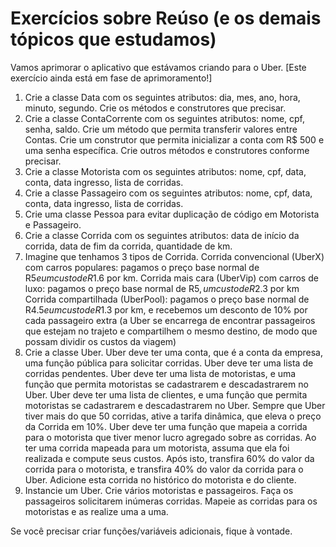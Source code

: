 # Exercícios sobre Reúso (e os demais tópicos que estudamos)

Vamos aprimorar o aplicativo que estávamos criando para o Uber. [Este exercício ainda está em fase de aprimoramento!]

1. Crie a classe Data com os seguintes atributos: dia, mes, ano, hora, minuto, segundo. 
Crie os métodos e construtores que precisar.
2. Crie a classe ContaCorrente com os seguintes atributos: nome, cpf, senha, saldo. 
Crie um método que permita transferir valores entre Contas. 
Crie um construtor que permita inicializar a conta com R$ 500 e uma senha específica.
Crie outros métodos e construtores conforme precisar.
3. Crie a classe Motorista com os seguintes atributos: nome, cpf, data, conta, data ingresso, lista de corridas.
4. Crie a classe Passageiro com os seguintes atributos: nome, cpf, data, conta, data ingresso, lista de corridas.
5. Crie uma classe Pessoa para evitar duplicação de código em Motorista e Passageiro.
6. Crie a classe Corrida com os seguintes atributos: data de início da corrida, data de fim da corrida, quantidade de km.
7. Imagine que tenhamos 3 tipos de Corrida. 
Corrida convencional (UberX) com carros populares: pagamos o preço base normal de R$5 e um custo de R$1.6 por km. 
Corrida mais cara (UberVip) com carros de luxo: pagamos o preço base normal de R$5, um custo de R$2.3 por km
Corrida compartilhada (UberPool): pagamos o preço base normal de R$4.5 e um custo de R$1.3 por km, e recebemos um desconto de 10% por cada passageiro extra (a Uber se encarrega de encontrar passageiros que estejam no trajeto e compartilhem o mesmo destino, de modo que possam dividir os custos da viagem)
8. Crie a classe Uber. 
Uber deve ter uma conta, que é a conta da empresa, uma função pública para solicitar corridas.
Uber deve ter uma lista de corridas pendentes.
Uber deve ter uma lista de motoristas, e uma função que permita motoristas se cadastrarem e descadastrarem no Uber.
Uber deve ter uma lista de clientes, e uma função que permita motoristas se cadastrarem e descadastrarem no Uber.
Sempre que Uber tiver mais do que 50 corridas, ative a tarifa dinâmica, que eleva o preço da Corrida em 10%.
Uber deve ter uma função que mapeia a corrida para o motorista que tiver menor lucro agregado sobre as corridas.
Ao ter uma corrida mapeada para um motorista, assuma que ela foi realizada e compute seus custos.
Após isto, transfira 60% do valor da corrida para o motorista, e transfira 40% do valor da corrida para o Uber.
Adicione esta corrida no histórico do motorista e do cliente.
9. Instancie um Uber. Crie vários motoristas e passageiros. 
Faça os passageiros solicitarem inúmeras corridas.
Mapeie as corridas para os motoristas e as realize uma a uma.

Se você precisar criar funções/variáveis adicionais, fique à vontade.
